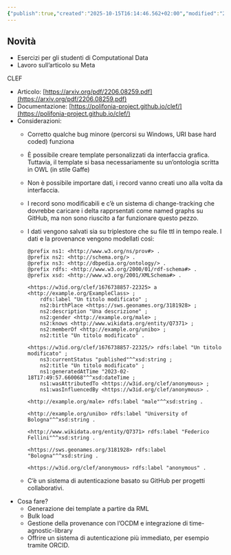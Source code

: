 ```yaml
---
{"publish":true,"created":"2025-10-15T16:14:46.562+02:00","modified":"2023-02-23T12:00:00.000+01:00","cssclasses":""}
---
```



## Novità

- Esercizi per gli studenti di Computational Data
- Lavoro sull’articolo su Meta

CLEF

- Articolo: [https://arxiv.org/pdf/2206.08259.pdf](https://arxiv.org/pdf/2206.08259.pdf)
- Documentazione: [https://polifonia-project.github.io/clef/](https://polifonia-project.github.io/clef/)
- Considerazioni:
    - Corretto qualche bug minore (percorsi su Windows, URI base hard coded) funziona
    - È possibile creare template personalizzati da interfaccia grafica. Tuttavia, il template si basa necessariamente su un’ontologia scritta in OWL (in stile Gaffe)
    - Non è possibile importare dati, i record vanno creati uno alla volta da interfaccia.
    - I record sono modificabili e c’è un sistema di change-tracking che dovrebbe caricare i delta rapprsentati come named graphs su GitHub, ma non sono riuscito a far funzionare questo pezzo.
    - I dati vengono salvati sia su triplestore che su file ttl in tempo reale. I dati e la provenance vengono modellati così:
        
        ```TURTLE
        @prefix ns1: <http://www.w3.org/ns/prov#> .
        @prefix ns2: <http://schema.org/> .
        @prefix ns3: <http://dbpedia.org/ontology/> .
        @prefix rdfs: <http://www.w3.org/2000/01/rdf-schema#> .
        @prefix xsd: <http://www.w3.org/2001/XMLSchema#> .
        
        <https://w3id.org/clef/1676738857-22325> a <http://example.org/ExampleClass> ;
            rdfs:label "Un titolo modificato" ;
            ns2:birthPlace <https://sws.geonames.org/3181928> ;
            ns2:description "Una descrizione" ;
            ns2:gender <http://example.org/male> ;
            ns2:knows <http://www.wikidata.org/entity/Q7371> ;
            ns2:memberOf <http://example.org/unibo> ;
            ns2:title "Un titolo modificato" .
        
        <https://w3id.org/clef/1676738857-22325/> rdfs:label "Un titolo modificato" ;
            ns3:currentStatus "published"^^xsd:string ;
            ns2:title "Un titolo modificato" ;
            ns1:generatedAtTime "2023-02-18T17:49:57.660068"^^xsd:dateTime ;
            ns1:wasAttributedTo <https://w3id.org/clef/anonymous> ;
            ns1:wasInfluencedBy <https://w3id.org/clef/anonymous> .
        
        <http://example.org/male> rdfs:label "male"^^xsd:string .
        
        <http://example.org/unibo> rdfs:label "University of Bologna"^^xsd:string .
        
        <http://www.wikidata.org/entity/Q7371> rdfs:label "Federico Fellini"^^xsd:string .
        
        <https://sws.geonames.org/3181928> rdfs:label "Bologna"^^xsd:string .
        
        <https://w3id.org/clef/anonymous> rdfs:label "anonymous" .
        ```
        
    - C’è un sistema di autenticazione basato su GitHub per progetti collaborativi.
- Cosa fare?
    - Generazione dei template a partire da RML
    - Bulk load
    - Gestione della provenance con l’OCDM e integrazione di time-agnostic-library
    - Offrire un sistema di autenticazione più immediato, per esempio tramite ORCID.